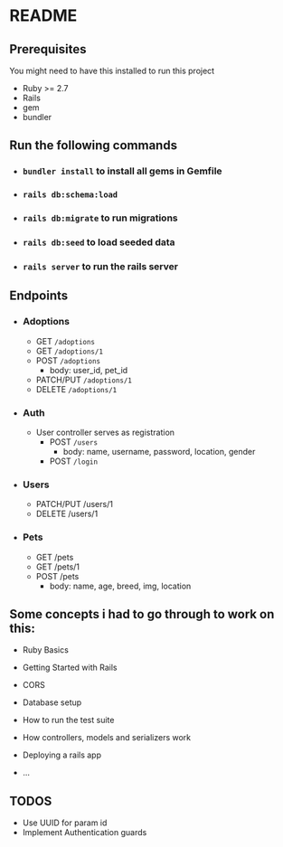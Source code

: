 # README

## Prerequisites
You might need to have this installed to run this project
- Ruby >= 2.7
- Rails
- gem
- bundler

## Run the following commands

- ### `bundler install` to install all gems in Gemfile
- ### `rails db:schema:load`
- ### `rails db:migrate` to run migrations
- ### `rails db:seed` to load seeded data
- ### `rails server` to run the rails server

## Endpoints

- ### Adoptions
    - GET `/adoptions`
    - GET `/adoptions/1`
    - POST `/adoptions`
      - body: user_id, pet_id
    - PATCH/PUT `/adoptions/1`
    - DELETE `/adoptions/1`
- ### Auth
  - User controller serves as registration
    - POST `/users`
      - body: name, username, password, location, gender
    - POST `/login`
- ### Users
    - PATCH/PUT /users/1
    - DELETE /users/1
- ### Pets
    - GET /pets
    - GET /pets/1
    - POST /pets
      - body: name, age, breed, img, location

## Some concepts i had to go through to work on this:

* Ruby Basics

* Getting Started with Rails

* CORS

* Database setup

* How to run the test suite

* How controllers, models and serializers work

* Deploying a rails app

* ...

## TODOS

* Use UUID for param id
* Implement Authentication guards
